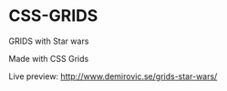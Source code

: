 # CSS-GRIDS

GRIDS with Star wars

Made with CSS Grids

Live preview: 
http://www.demirovic.se/grids-star-wars/
